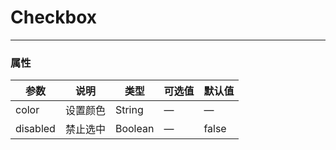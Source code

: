 # Checkbox
---

<Common-Democode title="基本用法" description="">
  <ClientOnly>
    <checkbox-checkbox></checkbox-checkbox>
  </ClientOnly>
  <highlight-code slot="codeText" lang="vue">
    <template>
      <div>
        <g-checkbox-group v-model="checkbox" color="#4cd864">
            <g-checkbox value="1">北京</g-checkbox>
            <g-checkbox value="2">上海</g-checkbox>
            <g-checkbox value="3" disabled>广东</g-checkbox>
            <g-checkbox value="4">香港</g-checkbox>
          </g-checkbox-group>
      </div>
    </template>
    <script>
    export default {
      data() {
        return {
          checkbox: ['1', '4']
        }
      }
    }
    </script>
  </highlight-code>
</Common-Democode>

### 属性
| 参数      | 说明    | 类型      | 可选值       | 默认值   |
|---------- |-------- |---------- |-------------  |-------- |
| color   | 设置颜色  | String  | — | —  |
| disabled   | 禁止选中  | Boolean  | — | false  |